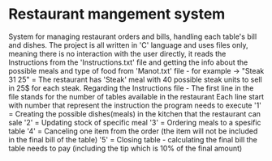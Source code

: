 # Restaurant mangement system
System for managing restaurant orders and bills, handling each table's bill and dishes.
The project is all written in 'C' language and uses files only, meaning there is no interaction with the user directly, it reads the Instructions from the 'Instructions.txt' file and getting the info about the possible meals and type of food from 'Manot.txt' file - for example ->
"Steak 31 25" = The restaurant has 'Steak' meal with 40 possible steak units to sell in 25$ for each steak.
Regarding the Instructions file - The first line in the file stands for the number of tables available in the restaurant
                                                   Each line start with number that represent the instruction the program needs to execute
'1' = Creating the possible dishes(meals) in the kitchen that the restaurant can sale
'2' = Updating stock of specific meal
'3' = Ordering meals to a spesific table
'4' = Canceling one item from the order (the item will not be included in the final bill of the table)
'5' = Closing table - calculating the final bill the table needs to pay (including the tip which is 10% of the final amount)
